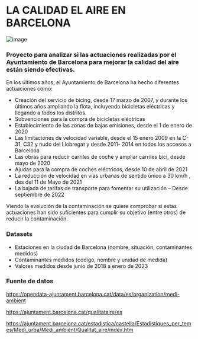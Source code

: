 
# LA CALIDAD EL AIRE EN BARCELONA

![image](https://user-images.githubusercontent.com/113755985/218514549-abb9b2a8-816b-440a-9591-18ea489e8f8a.png)


### Proyecto para analizar si las actuaciones realizadas por el Ayuntamiento de Barcelona para mejorar la calidad del aire están siendo efectivas.

 En los últimos años, el Ayuntamiento de Barcelona ha hecho diferentes actuaciones como:

- Creación del servicio de bicing, desde 17 marzo de 2007, y durante los últimos años ampliando la flota, incluyendo bicicletas eléctricas y llegando a todos los distritos. 
- Subvenciones para la compra de bicicletas eléctricas
- Establecimiento de las zonas de bajas emisiones, desde el 1 de enero de 2020
- Las limitaciones de velocidad variable, desde el 15 enero 2009 en la C-31, C32 y nudo del Llobregat y desde 2011- 2014 en todos los accesos a Barcelona 
- Las obras para reducir carriles de coche y ampliar carriles bici, desde mayo de 2020
- Ajudas para la compra de coches eléctricos, desde 10 de abril de 2021
- La reducción de velocidad en vías urbanas de sentido único a 30 km/h , des del 11 de Mayo de 2021
- La bajada de tarifas de transporte para fomentar su utilización – Desde septiembre de 2022

Viendo la evolución de la contaminación se quiere comprobar si estas actuaciones han sido suficientes para cumplir su objetivo (entre otros) de reducir la contaminación.

### Datasets

- Estaciones en la ciudad de Barcelona (nombre, situación, contaminantes medidos)
- Contaminantes medidos (código, nombre y unidad de medida)
- Valores medidos desde junio de 2018 a enero de 2023 

### Fuente de datos 

<https://opendata-ajuntament.barcelona.cat/data/es/organization/medi-ambient>

<https://ajuntament.barcelona.cat/qualitataire/es>

<https://ajuntament.barcelona.cat/estadistica/castella/Estadistiques_per_temes/Medi_urba/Medi_ambient/Qualitat_aire/index.htm>

